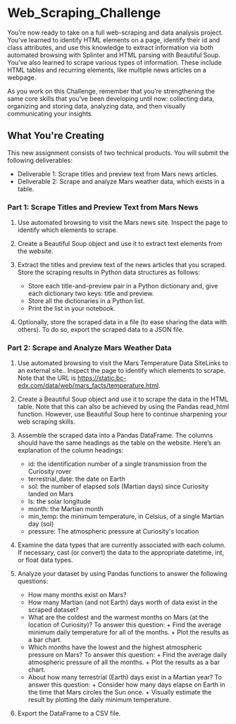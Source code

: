 # Web_Scraping_Challenge
You’re now ready to take on a full web-scraping and data analysis project. You’ve learned to identify HTML elements on a page, identify their id and class attributes, and use this knowledge to extract information via both automated browsing with Splinter and HTML parsing with Beautiful Soup. You’ve also learned to scrape various types of information. These include HTML tables and recurring elements, like multiple news articles on a webpage.

As you work on this Challenge, remember that you’re strengthening the same core skills that you’ve been developing until now: collecting data, organizing and storing data, analyzing data, and then visually communicating your insights.

## What You're Creating
This new assignment consists of two technical products. You will submit the following deliverables:

  - Deliverable 1: Scrape titles and preview text from Mars news articles.
  - Deliverable 2: Scrape and analyze Mars weather data, which exists in a table.

### Part 1: Scrape Titles and Preview Text from Mars News
  1. Use automated browsing to visit the Mars news site. Inspect the page to identify which elements to scrape.
     
  2. Create a Beautiful Soup object and use it to extract text elements from the website.
     
  3. Extract the titles and preview text of the news articles that you scraped. Store the scraping results in Python data           structures as follows:
        - Store each title-and-preview pair in a Python dictionary and, give each dictionary two keys: title and preview.
        - Store all the dictionaries in a Python list.
        - Print the list in your notebook.

  4. Optionally, store the scraped data in a file (to ease sharing the data with others). To do so, export the scraped data       to a JSON file.

### Part 2: Scrape and Analyze Mars Weather Data
  1. Use automated browsing to visit the Mars Temperature Data SiteLinks to an external site.. Inspect the page to identify       which elements to scrape. Note that the URL is https://static.bc-edx.com/data/web/mars_facts/temperature.html.
     
  2. Create a Beautiful Soup object and use it to scrape the data in the HTML table. Note that this can also be achieved by       using the Pandas read_html function. However, use Beautiful Soup here to continue sharpening your web scraping skills.
     
  3. Assemble the scraped data into a Pandas DataFrame. The columns should have the same headings as the table on the             website. Here’s an explanation of the column headings:
        - id: the identification number of a single transmission from the Curiosity rover
        - terrestrial_date: the date on Earth
        - sol: the number of elapsed sols (Martian days) since Curiosity landed on Mars
        - ls: the solar longitude
        - month: the Martian month
        - min_temp: the minimum temperature, in Celsius, of a single Martian day (sol)
        - pressure: The atmospheric pressure at Curiosity's location
          
  4. Examine the data types that are currently associated with each column. If necessary, cast (or convert) the data to the       appropriate datetime, int, or float data types.

  5. Analyze your dataset by using Pandas functions to answer the following questions:
        - How many months exist on Mars?
        - How many Martian (and not Earth) days worth of data exist in the scraped dataset?
        - What are the coldest and the warmest months on Mars (at the location of Curiosity)? To answer this question:
              + Find the average minimum daily temperature for all of the months.
              + Plot the results as a bar chart.
        - Which months have the lowest and the highest atmospheric pressure on Mars? To answer this question:
              + Find the average daily atmospheric pressure of all the months.
              + Plot the results as a bar chart.
        - About how many terrestrial (Earth) days exist in a Martian year? To answer this question:
              + Consider how many days elapse on Earth in the time that Mars circles the Sun once.
              + Visually estimate the result by plotting the daily minimum temperature.
          
6. Export the DataFrame to a CSV file.
